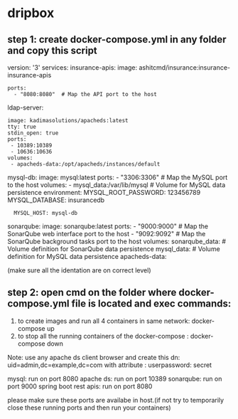 # dripbox

## step 1: create docker-compose.yml in any folder and copy this script

 

 

version: '3'
services:
  insurance-apis:
    image: ashitcmd/insurance:insurance-insurance-apis

 

    ports:
      - "8080:8080"  # Map the API port to the host

 

  ldap-server:

 

    image: kadimasolutions/apacheds:latest
    tty: true
    stdin_open: true
    ports:
     - 10389:10389
     - 10636:10636
    volumes:
     - apacheds-data:/opt/apacheds/instances/default

 

  mysql-db:
    image: mysql:latest
    ports:
      - "3306:3306"  # Map the MySQL port to the host
    volumes:
      - mysql_data:/var/lib/mysql  # Volume for MySQL data persistence
    environment:
      MYSQL_ROOT_PASSWORD: 123456789
      MYSQL_DATABASE: insurancedb

 

      MYSQL_HOST: mysql-db 
 

 

  sonarqube:
    image: sonarqube:latest
    ports:
      - "9000:9000"  # Map the SonarQube web interface port to the host
      - "9092:9092"  # Map the SonarQube background tasks port to the host
volumes:
  sonarqube_data:  # Volume definition for SonarQube data persistence
  mysql_data:      # Volume definition for MySQL data persistence
  apacheds-data:

 

 

 

 

 

(make sure all the identation are on correct level)

 

## step 2: open cmd on the folder where docker-compose.yml file is located and exec commands: 
  1) to create images and run all 4 containers in same network: docker-compose up
  2) to stop all the running containers of the docker-compose :   docker-compose down

 

Note: use any apache ds client browser and create this dn: uid=admin,dc=example,dc=com with attribute : userpassword: secret

 

mysql: run on port 8080
apache ds: run on port 10389
sonarqube: run on port 9000
spring boot rest apis: run on port 8080

 

please make sure these ports are availabe in host.(if not try to temporarily close these running ports and then run your containers)
 
